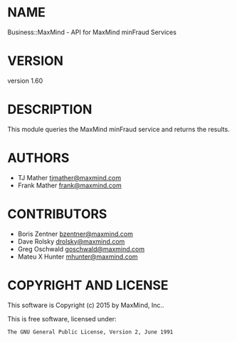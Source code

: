 # NAME

Business::MaxMind - API for MaxMind minFraud Services

# VERSION

version 1.60

# DESCRIPTION

This module queries the MaxMind minFraud service and returns the results.

# AUTHORS

- TJ Mather <tjmather@maxmind.com>
- Frank Mather <frank@maxmind.com>

# CONTRIBUTORS

- Boris Zentner <bzentner@maxmind.com>
- Dave Rolsky <drolsky@maxmind.com>
- Greg Oschwald <goschwald@maxmind.com>
- Mateu X Hunter <mhunter@maxmind.com>

# COPYRIGHT AND LICENSE

This software is Copyright (c) 2015 by MaxMind, Inc..

This is free software, licensed under:

    The GNU General Public License, Version 2, June 1991
